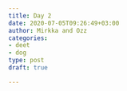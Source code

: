 ```yaml
---
title: Day 2
date: 2020-07-05T09:26:49+03:00
author: Mirkka and Ozz
categories:
- deet
- dog
type: post
draft: true

---
```

